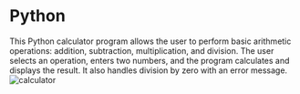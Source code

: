 # Python

This Python calculator program allows the user to perform basic arithmetic operations: addition, subtraction, multiplication, and division. The user selects an operation, enters two numbers, and the program calculates and displays the result. It also handles division by zero with an error message. ![calculator](https://github.com/user-attachments/assets/a5d74ee9-4909-40aa-b5bd-5ec2fe2aa6ad)


